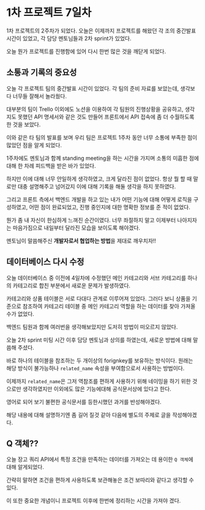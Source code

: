 # 1차 프로젝트 7일차

1차 프로젝트의 2주차가 되었다. 오늘은 이제까지 프로젝트를 해왔던 각 조의 중간발표 시간이 있었고, 각 담당 멘토님들과 2차 sprint가 있었다.

오늘 뭔가 프로젝트를 진행함에 있어 다시 한번 많은 것을 깨닫게 되었다.

## 소통과 기록의 중요성

오늘 각 프로젝트 팀의 중간발표 시간이 있었다. 각 팀의 준비 자료를 보았는데, 생각보다 너무들 잘해서 놀라웠다.

대부분의 팀이 Trello 이외에도 노션을 이용하여 각 팀원의 진행상황을 공유하고, 생각지도 못했던 API 명세서와 같은 것도 만들어 프론트에서 API 접속에 좀 더 수월하도록 한 것을 보았다.

이와 같은 타 팀의 발표를 보며 우리 팀은 프로젝트 1주차 동안 너무 소통에 부족한 점이 많았던 점을 알게 되었다.

1주차에도 멘토님과 함께 standing meeting을 하는 시간을 가지며 소통의 미흡한 점에 대해 한 차례 피드백을 받은 바가 있었다.

하지만 이에 대해 너무 안일하게 생각하였고, 크게 달라진 점이 없었다. 항상 뭘 할 때 말로만 대충 설명해주고 넘어갔지 이에 대해 기록을 해둘 생각을 하지 못하였다.

그리고 프론트 측에서 백엔드 개발을 하고 있는 내가 어떤 기능에 대해 어떻게 로직을 구성하였고, 어떤 점이 완료되었고, 진행 중인지에 대한 명확한 정보를 준 적이 없었다.

뭔가 좀 내 자신이 한심하게 느껴진 순간이였다. 너무 좌절하지 말고 이제부터 나아지자는 마음가짐으로 내일부터 달라진 모습을 보이도록 해야겠다.

멘토님이 말씀해주신 **개발자로서 협업하는 방법**을 제대로 깨우치자!!

## 데이터베이스 다시 수정

오늘 데이터베이스 중 이전에 4일차에 수정했던 메인 카테고리와 서브 카테고리를 하나의 카테고리로 합친 부분에서 새로운 문제가 발생하였다.

카테고리와 상품 테이블은 서로 다대다 관계로 이루어져 있었다. 그러다 보니 상품을 기준으로 참조하여 카테고리 테이블 중 메인 카테고리 역할을 하는 데이터를 찾아 가져올 수가 없었다.

백엔드 팀원과 함께 여러번을 생각해보았지만 도저히 방법이 떠오르지 않았다.

오늘 2차 sprint 미팅 시간 이후 담당 멘토님과 상의를 하였는데, 새로운 방법에 대해 말씀해 주셨다.

바로 하나의 테이블을 참조하는 두 개이상의 forignkey를 보유하는 방식이다. 원래는 해당 방식이 불가능하나 `related_name` 속성을 부여함으로서 사용하는 방법이다.

이제까지 `related_name`은 그저 역참조를 편하게 사용하기 위해 네이밍을 하기 위한 것으로만 생각하였지만 이외에도 많은 기능에대해 공식문서상에 있다고 한다.

영어로 되어 보기 불편한 공식문서를 등한시했던 과거를 반성해야겠다.

해당 내용에 대해 설명하기엔 좀 길어 질것 같아 다음에 별도의 주제로 글을 작성해야겠다.

## Q 객체??

오늘 장고 쿼리 API에서 특정 조건을 만족하는 데이터를 가져오는 데 용이한 `Q 객체`에 대해 알게되었다.

간략히 말하면 조건을 편하게 사용하도록 보관해놓은 조건 보따리와 같다고 생각할 수 있다.

이 또한 중요한 개념이니 프로젝트 이후에 한번에 정리하는 시간을 가져야 겠다.
